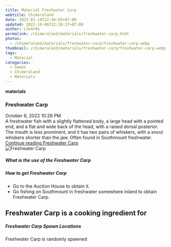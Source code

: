 ```yaml
---
title: Material Freshwater Carp
webtitle: Chimeraland
date: 2022-01-14T22:56:03+07:00
updated: 2022-10-06T22:26:37+07:00
author: L3n4r0x
permalink: /chimeraland/materials/freshwater-carp.html
photos:
  - /chimeraland/materials/freshwater-carp/freshwater-carp.webp
thumbnail: /chimeraland/materials/freshwater-carp/freshwater-carp.webp
tags:
  - Material
categories:
  - Games
  - Chimeraland
  - Materials
---
```


<section id="bootstrap-wrapper">
  <link
    rel="stylesheet"
    href="https://cdn.statically.io/gh/dimaslanjaka/Web-Manajemen/40ac3225/css/bootstrap-4.5-wrapper.css"
  />
  <div
    class="row g-0 border rounded overflow-hidden flex-md-row mb-4 shadow-sm position-relative"
  >
    <div class="col p-4 d-flex flex-column position-static">
      <strong class="d-inline-block mb-2 text-success">materials</strong>
      <h3 class="mb-0">Freshwater Carp</h3>
      <div class="mb-1 text-muted">October 6, 2022 10:26 PM</div>
      <div class="mb-2 border p-1">
        A freshwater fish with a slightly flattened body, a large head with a
        pointed end, and a flat and wide back of the head, with a raised dorsal
        posterior. The mouth is less prominent, and it has two pairs of
        whiskers, with a snout whiskers shorter than the jaw. Often found in
        Southmount freshwater.
      </div>
      <a href="#" class="stretched-link d-none"
        >Continue reading Freshwater Carp</a
      >
    </div>
    <div class="col-auto d-none d-lg-block">
      <img
        src="/chimeraland/materials/freshwater-carp/freshwater-carp.webp"
        alt="Freshwater Carp"
      />
    </div>
  </div>
  <div class="row">
    <div class="col-lg-6 col-12 mb-2">
      <div class="card">
        <div class="card-body">
          <h5 class="card-title">What is the use of the Freshwater Carp</h5>
          <div class="card-text"><ul></ul></div>
        </div>
      </div>
    </div>
    <div class="col-lg-6 col-12 mb-2">
      <div class="card">
        <div class="card-body">
          <h5 class="card-title">How to get Freshwater Carp</h5>
          <div class="card-text">
            <ul>
              <li>Go to the Auction House to obtain it.</li>
              <li>
                Go fishing on Southmount in freshwater somewhere inland to
                obtain Freshwater Carp.
              </li>
            </ul>
          </div>
        </div>
      </div>
    </div>
    <div class="col-lg-6 col-12 mb-2">
      <h2 id="cookable">Freshwater Carp is a cooking ingredient for</h2>
    </div>
    <div class="col-12 mb-2">
      <h5>Freshwater Carp Spawn Locations</h5>
      <p>Freshwater Carp is randomly spawned</p>
    </div>
  </div>
</section>